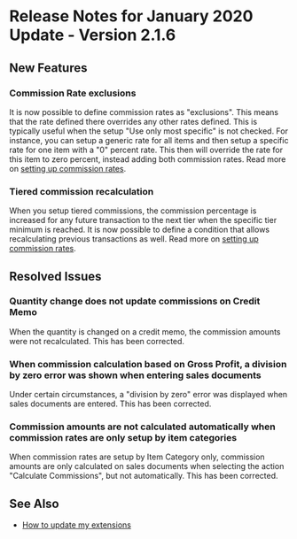 # Release Notes for January 2020 Update - Version 2.1.6

## New Features

### Commission Rate exclusions

It is now possible to define commission rates as "exclusions". This means that the rate defined there overrides any other rates defined. This is typically useful when the setup "Use only most specific" is not checked. For instance, you can setup a generic rate for all items and then setup a specific rate for one item with a "0" percent rate. This then will override the rate for this item to zero percent, instead adding both commission rates. Read more on [setting up commission rates](../commission-rate-setup.md).

### Tiered commission recalculation

When you setup tiered commissions, the commission percentage is increased for any future transaction to the next tier when the specific tier minimum is reached. It is now possible to define a condition that allows recalculating previous transactions as well. Read more on [setting up commission rates](../commission-rate-setup.md).

## Resolved Issues

### Quantity change does not update commissions on Credit Memo

When the quantity is changed on a credit memo, the commission amounts were not recalculated. This has been corrected.

### When commission calculation based on Gross Profit, a division by zero error was shown when entering sales documents

Under certain circumstances, a "division by zero" error was displayed when sales documents are entered. This has been corrected.

### Commission amounts are not calculated automatically when commission rates are only setup by item categories

When commission rates are setup by Item Category only, commission amounts are only calculated on sales documents when selecting the action "Calculate Commissions", but not automatically. This has been corrected.

## See Also

- [How to update my extensions](../faq-index.md#i-want-to-update-my-version-of-nav-x-commission-management)
